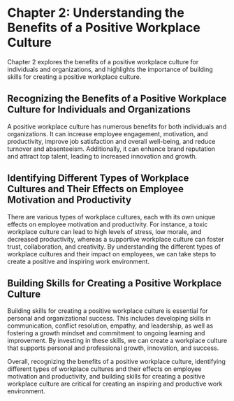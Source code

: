 Chapter 2: Understanding the Benefits of a Positive Workplace Culture
=============================================================

Chapter 2 explores the benefits of a positive workplace culture for individuals and organizations, and highlights the importance of building skills for creating a positive workplace culture.

Recognizing the Benefits of a Positive Workplace Culture for Individuals and Organizations
------------------------------------------------------------------------------------------

A positive workplace culture has numerous benefits for both individuals and organizations. It can increase employee engagement, motivation, and productivity, improve job satisfaction and overall well-being, and reduce turnover and absenteeism. Additionally, it can enhance brand reputation and attract top talent, leading to increased innovation and growth.

Identifying Different Types of Workplace Cultures and Their Effects on Employee Motivation and Productivity
-----------------------------------------------------------------------------------------------------------

There are various types of workplace cultures, each with its own unique effects on employee motivation and productivity. For instance, a toxic workplace culture can lead to high levels of stress, low morale, and decreased productivity, whereas a supportive workplace culture can foster trust, collaboration, and creativity. By understanding the different types of workplace cultures and their impact on employees, we can take steps to create a positive and inspiring work environment.

Building Skills for Creating a Positive Workplace Culture
---------------------------------------------------------

Building skills for creating a positive workplace culture is essential for personal and organizational success. This includes developing skills in communication, conflict resolution, empathy, and leadership, as well as fostering a growth mindset and commitment to ongoing learning and improvement. By investing in these skills, we can create a workplace culture that supports personal and professional growth, innovation, and success.

Overall, recognizing the benefits of a positive workplace culture, identifying different types of workplace cultures and their effects on employee motivation and productivity, and building skills for creating a positive workplace culture are critical for creating an inspiring and productive work environment.
